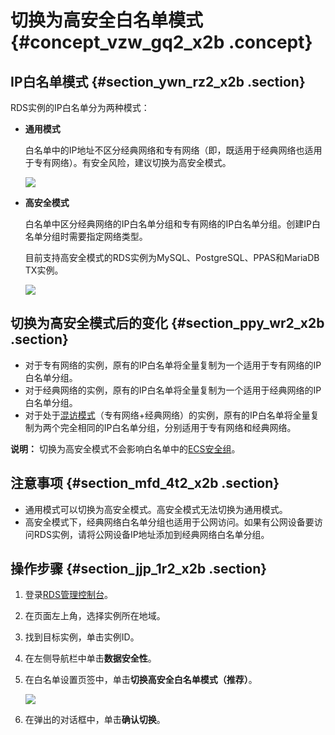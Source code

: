 # 切换为高安全白名单模式 {#concept_vzw_gq2_x2b .concept}

## IP白名单模式 {#section_ywn_rz2_x2b .section}

RDS实例的IP白名单分为两种模式：

-   **通用模式**

    白名单中的IP地址不区分经典网络和专有网络（即，既适用于经典网络也适用于专有网络）。有安全风险，建议切换为高安全模式。

    ![](http://static-aliyun-doc.oss-cn-hangzhou.aliyuncs.com/assets/img/18575/154097052612628_zh-CN.png)

-   **高安全模式**

    白名单中区分经典网络的IP白名单分组和专有网络的IP白名单分组。创建IP白名单分组时需要指定网络类型。

    目前支持高安全模式的RDS实例为MySQL、PostgreSQL、PPAS和MariaDB TX实例。

    ![](http://static-aliyun-doc.oss-cn-hangzhou.aliyuncs.com/assets/img/18575/154097052612629_zh-CN.png)


## 切换为高安全模式后的变化 {#section_ppy_wr2_x2b .section}

-   对于专有网络的实例，原有的IP白名单将全量复制为一个适用于专有网络的IP白名单分组。
-   对于经典网络的实例，原有的IP白名单将全量复制为一个适用于经典网络的IP白名单分组。
-   对于处于[混访模式](cn.zh-CN/用户指南/数据库连接/经典网络平滑迁移到VPC的混访方案.md)（专有网络+经典网络）的实例，原有的IP白名单将全量复制为两个完全相同的IP白名单分组，分别适用于专有网络和经典网络。

**说明：** 切换为高安全模式不会影响白名单中的[ECS安全组](cn.zh-CN/用户指南/数据安全性/设置白名单.md#section_dsr_nt4_ydb)。

## 注意事项 {#section_mfd_4t2_x2b .section}

-   通用模式可以切换为高安全模式。高安全模式无法切换为通用模式。
-   高安全模式下，经典网络白名单分组也适用于公网访问。如果有公网设备要访问RDS实例，请将公网设备IP地址添加到经典网络白名单分组。

## 操作步骤 {#section_jjp_1r2_x2b .section}

1.  登录[RDS管理控制台](https://rds.console.aliyun.com/)。
2.  在页面左上角，选择实例所在地域。
3.  找到目标实例，单击实例ID。
4.  在左侧导航栏中单击**数据安全性**。
5.  在白名单设置页签中，单击**切换高安全白名单模式（推荐）**。

    ![](http://static-aliyun-doc.oss-cn-hangzhou.aliyuncs.com/assets/img/18575/154097052610072_zh-CN.png)

6.  在弹出的对话框中，单击**确认切换**。

